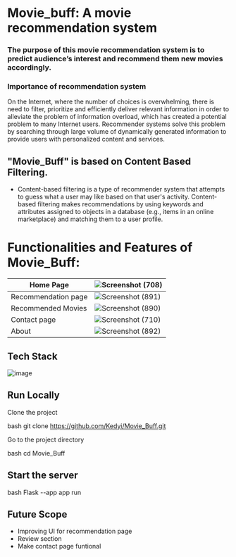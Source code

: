 # Movie_buff: A movie recommendation system
   ### The purpose of this movie recommendation system is to predict audience’s interest and recommend them new movies accordingly.
### Importance of recommendation system
 On the Internet, where the number of choices is overwhelming, there is need to filter, prioritize and efficiently deliver relevant information in order to alleviate the problem of information overload, which has created a potential problem to many Internet users. Recommender systems solve this problem by searching through large volume of dynamically generated information to provide users with personalized content and services.
 
 
 ## "Movie_Buff" is based on Content Based Filtering. 
 - Content-based filtering is a type of recommender system that attempts to guess what a user may like based on that user's activity. Content-based filtering makes     recommendations by using keywords and attributes assigned to objects in a database (e.g., items in an online marketplace) and matching them to a user profile.
 # Functionalities and Features of Movie_Buff:
 
 |Home Page |![Screenshot (708)](https://user-images.githubusercontent.com/93571457/190518595-130f83e7-4b2f-47f0-a32a-0cc3de11b547.png) | 
|-----------| ------------- | 
| Recommendation page| ![Screenshot (891)](https://user-images.githubusercontent.com/93571457/196580232-e08845a7-8e61-4923-933e-a02996f0acca.png) | 
| Recommended Movies| ![Screenshot (890)](https://user-images.githubusercontent.com/93571457/196580030-8ed0f9d9-bc30-4144-b73d-9db4eb858eef.png) |
|Contact page | ![Screenshot (710)](https://user-images.githubusercontent.com/93571457/190518832-3940893f-64cd-460d-8d22-7e6af27c5963.png) | 
| About | ![Screenshot (892)](https://user-images.githubusercontent.com/93571457/196585308-c13ae7f8-229f-476e-b933-d76eaaa5a6e6.png)|

## Tech Stack
![image](https://user-images.githubusercontent.com/93571457/185930583-e92c061d-3bf5-45d1-b083-da144d9a139f.png)

## Run Locally

Clone the project

bash
  git clone https://github.com/Kedyi/Movie_Buff.git


Go to the project directory

bash
  cd Movie_Buff
## Start the server

bash
  Flask --app app  run

## Future Scope
- Improving UI for recommendation page
- Review section 
- Make contact page funtional
